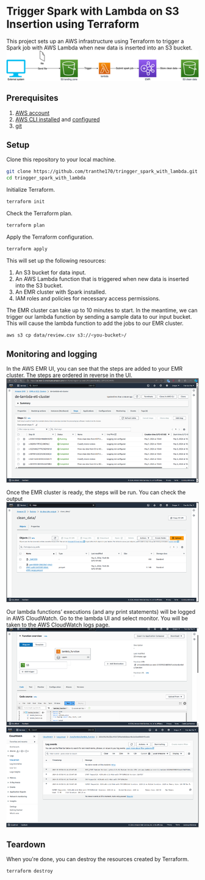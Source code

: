 # Trigger Spark with Lambda on S3 Insertion using Terraform

This project sets up an AWS infrastructure using Terraform to trigger a Spark job with AWS Lambda when new data is inserted into an S3 bucket.
<img src="./images/overview_project.png">

## Prerequisites

1. [AWS account](https://aws.amazon.com/)
2. [AWS CLI installed](https://docs.aws.amazon.com/cli/latest/userguide/cli-chap-install.html) and [configured](https://docs.aws.amazon.com/cli/latest/userguide/cli-configure-quickstart.html)
3. [git](https://git-scm.com/book/en/v2/Getting-Started-Installing-Git)

## Setup

Clone this repository to your local machine.

```bash
git clone https://github.com/tranthe170/tringger_spark_with_lambda.git
cd tringger_spark_with_lambda
```

Initialize Terraform.

```bash
terraform init
```

Check the Terraform plan.

```bash
terraform plan
```

Apply the Terraform configuration.

```bash
terraform apply
```

This will set up the following resources:

1. An S3 bucket for data input.
2. An AWS Lambda function that is triggered when new data is inserted into the S3 bucket.
3. An EMR cluster with Spark installed.
4. IAM roles and policies for necessary access permissions.

The EMR cluster can take up to 10 minutes to start. In the meantime, we can trigger our lambda function by sending a sample data to our input bucket. This will cause the lambda function to add the jobs to our EMR cluster.

```bash
aws s3 cp data/review.csv s3://<you-bucket>/
```

## Monitoring and logging

In the AWS EMR UI, you can see that the steps are added to your EMR cluster. The steps are ordered in reverse in the UI.
<img src="./images/erm_running.png">

Once the EMR cluster is ready, the steps will be run. You can check the output
<img src="./images/s3_output.png">

Our lambda functions’ executions (and any print statements) will be logged in AWS CloudWatch. Go to the lambda UI and select monitor. You will be taken to the AWS CloudWatch logs page.
<img src="./images/lambda.png">
<img src="./images/cloud_watch.png">

## Teardown

When you're done, you can destroy the resources created by Terraform.

```bash
terraform destroy
```

